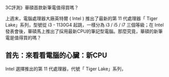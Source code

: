 3C評測》華碩首款新筆電值得買嗎？

上週末，電腦處理器大廠英特爾 ( Intel ) 推出了最新的第 11 代處理器「 Tiger Lake」系列，型號從 i3 - 1130G4 起跳，一樣分為 i3 / i5 / i7 三個等級；在 Intel 發表會後，華碩馬上推出了採用最新CPU的筆記型電腦。那麼究竟，華碩的新筆電是值得買的嗎？


## 首先：來看看電腦的心臟：新CPU
Intel 選擇推出的第 11 代處理器，代號「 Tiger Lake」系列，
